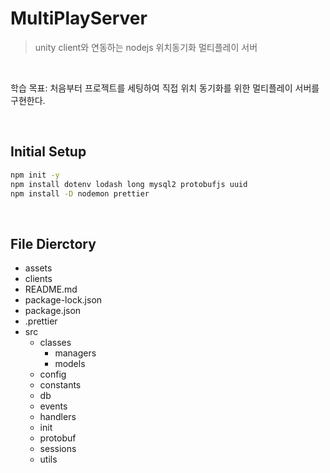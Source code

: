 # MultiPlayServer

>  unity client와 연동하는 nodejs 위치동기화 멀티플레이 서버

<br>

학습 목표: 처음부터 프로젝트를 세팅하여 직접 위치 동기화를 위한 멀티플레이 서버를 구현한다.

<br>

## Initial Setup

```bash
npm init -y
npm install dotenv lodash long mysql2 protobufjs uuid
npm install -D nodemon prettier
```

<br>

## File Dierctory

- assets
- clients
- README.md
- package-lock.json
- package.json
- .prettier
- src
    - classes
        - managers
        - models
    - config
    - constants
    - db
    - events
    - handlers
    - init
    - protobuf
    - sessions
    - utils